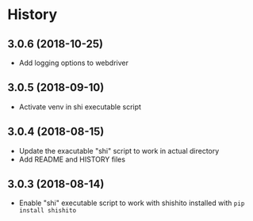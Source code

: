 # History

## 3.0.6 (2018-10-25)
* Add logging options to webdriver

## 3.0.5 (2018-09-10)
* Activate venv in shi executable script

## 3.0.4 (2018-08-15)
* Update the exacutable "shi" script to work in actual directory
* Add README and HISTORY files

## 3.0.3 (2018-08-14)
* Enable "shi" executable script to work with shishito installed with `pip install shishito`